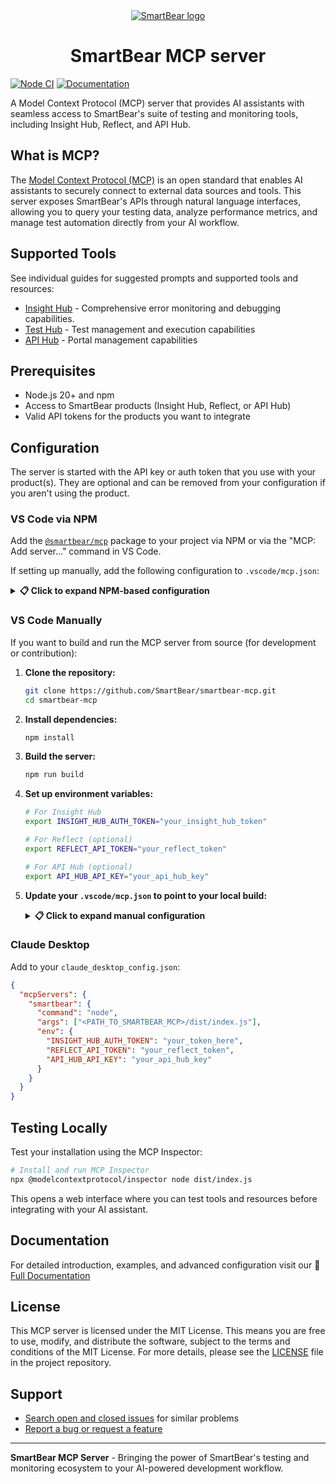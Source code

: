 <div align="center">
  <a href="https://www.smartbear.com">
    <picture>
      <source media="(prefers-color-scheme: dark)" srcset="https://assets.smartbear.com/m/79b99a7ff9c81a9a/original/SmartBear-Logo_Dark-Mode.svg">
      <img alt="SmartBear logo" src="https://assets.smartbear.com/m/105001cc5db1e0bf/original/SmartBear-Logo_Light-Mode.svg">
    </picture>
  </a>
  <h1>SmartBear MCP server</h1>
</div>

[![Node CI](https://github.com/SmartBear/smartbear-mcp/actions/workflows/node-ci.yml/badge.svg)](https://github.com/SmartBear/smartbear-mcp/actions/workflows/node-ci.yml)
[![Documentation](https://img.shields.io/badge/documentation-latest-blue.svg)](https://developer.smartbear.com/smartbear-mcp)

A Model Context Protocol (MCP) server that provides AI assistants with seamless access to SmartBear's suite of testing and monitoring tools, including Insight Hub, Reflect, and API Hub.

## What is MCP?

The [Model Context Protocol (MCP)](https://modelcontextprotocol.io/introduction) is an open standard that enables AI assistants to securely connect to external data sources and tools. This server exposes SmartBear's APIs through natural language interfaces, allowing you to query your testing data, analyze performance metrics, and manage test automation directly from your AI workflow.

## Supported Tools

See individual guides for suggested prompts and supported tools and resources:

- [Insight Hub](https://developer.smartbear.com/smartbear-mcp/docs/insight-hub-integration) - Comprehensive error monitoring and debugging capabilities.
- [Test Hub](https://developer.smartbear.com/smartbear-mcp/docs/test-hub-integration) - Test management and execution capabilities
- [API Hub](https://developer.smartbear.com/smartbear-mcp/docs/api-hub-integration) - Portal management capabilities


## Prerequisites

- Node.js 20+ and npm
- Access to SmartBear products (Insight Hub, Reflect, or API Hub)
- Valid API tokens for the products you want to integrate

## Configuration

The server is started with the API key or auth token that you use with your product(s). They are optional and can be removed from your configuration if you aren't using the product.

### VS Code via NPM 

Add the [`@smartbear/mcp`](https://www.npmjs.com/package/@smartbear/mcp) package to your project via NPM or via the "MCP: Add server…" command in VS Code.

If setting up manually, add the following configuration to `.vscode/mcp.json`:

<details>
<summary><strong>📋 Click to expand NPM-based configuration</strong></summary>
```json
{
  "servers": {
    "smartbear": {
      "type": "stdio",
      "command": "npx",
      "args": [
        "-y",
        "@smartbear/mcp@latest"
      ],
      "env": {
        "INSIGHT_HUB_AUTH_TOKEN": "${input:insight_hub_auth_token}",
        "INSIGHT_HUB_PROJECT_API_KEY": "${input:insight_hub_project_api_key}",
        "REFLECT_API_TOKEN": "${input:reflect_api_token}",
        "API_HUB_API_KEY": "${input:api_hub_api_key}"
      }
    }
  },
  "inputs": [
      {
         "id": "insight_hub_auth_token",
         "type": "promptString",
         "description": "Insight Hub Auth Token - leave blank to disable Insight Hub tools",
         "password": true
      },
      {
         "id": "insight_hub_project_api_key",
         "type": "promptString",
         "description": "Insight Hub Project API Key - for single project interactions",
         "password": false
      },
      {
         "id": "reflect_api_token",
         "type": "promptString",
         "description": "Reflect API Token - leave blank to disable Reflect tools",
         "password": true
      },
      {
         "id": "api_hub_api_key",
         "type": "promptString",
         "description": "API Hub API Key - leave blank to disable API Hub tools",
         "password": true
      }
  ]
}
```
</details>

### VS Code Manually

If you want to build and run the MCP server from source (for development or contribution):

1. **Clone the repository:**
   ```bash
   git clone https://github.com/SmartBear/smartbear-mcp.git
   cd smartbear-mcp
   ```

2. **Install dependencies:**
   ```bash
   npm install
   ```

3. **Build the server:**
   ```bash
   npm run build
   ```

4. **Set up environment variables:**
   ```bash
   # For Insight Hub
   export INSIGHT_HUB_AUTH_TOKEN="your_insight_hub_token"
   
   # For Reflect (optional)
   export REFLECT_API_TOKEN="your_reflect_token"
   
   # For API Hub (optional)
   export API_HUB_API_KEY="your_api_hub_key"
   ```

5. **Update your `.vscode/mcp.json` to point to your local build:**
    <details>
    <summary><strong>📋 Click to expand manual configuration</strong></summary>
    ```json
    {
    "servers": {
        "smartbear": {
        "type": "stdio",
        "command": "node",
        "args": ["<PATH_TO_SMARTBEAR_MCP>/dist/index.js"],
        "env": {
            "INSIGHT_HUB_AUTH_TOKEN": "${input:insight_hub_auth_token}",
            "INSIGHT_HUB_PROJECT_API_KEY": "${input:insight_hub_project_api_key}",
            "REFLECT_API_TOKEN": "${input:reflect_api_token}",
            "API_HUB_API_KEY": "${input:api_hub_api_key}"
        }
        }
    },
    "inputs": [
        {
            "id": "insight_hub_auth_token",
            "type": "promptString",
            "description": "Insight Hub Auth Token - leave blank to disable Insight Hub tools",
            "password": true
        },
        {
            "id": "insight_hub_project_api_key",
            "type": "promptString",
            "description": "Insight Hub Project API Key - for single project interactions",
            "password": false
        },
        {
            "id": "reflect_api_token",
            "type": "promptString",
            "description": "Reflect API Token - leave blank to disable Reflect tools",
            "password": true
        },
        {
            "id": "api_hub_api_key",
            "type": "promptString",
            "description": "API Hub API Key - leave blank to disable API Hub tools",
            "password": true
        }
    ]
    }
    ```
    </details>

### Claude Desktop
Add to your `claude_desktop_config.json`:

```json
{
  "mcpServers": {
    "smartbear": {
      "command": "node",
      "args": ["<PATH_TO_SMARTBEAR_MCP>/dist/index.js"],
      "env": {
        "INSIGHT_HUB_AUTH_TOKEN": "your_token_here",
        "REFLECT_API_TOKEN": "your_reflect_token",
        "API_HUB_API_KEY": "your_api_hub_key"
      }
    }
  }
}
```

## Testing Locally

Test your installation using the MCP Inspector:

```bash
# Install and run MCP Inspector
npx @modelcontextprotocol/inspector node dist/index.js
```

This opens a web interface where you can test tools and resources before integrating with your AI assistant.

## Documentation

For detailed introduction, examples, and advanced configuration visit our 📖 [Full Documentation](https://developer.smartbear.com/smartbear-mcp)

## License

This MCP server is licensed under the MIT License. This means you are free to use, modify, and distribute the software, subject to the terms and conditions of the MIT License. For more details, please see the [LICENSE](LICENSE.txt) file in the project repository.

## Support

* [Search open and closed issues](https://github.com/SmartBear/smartbear-mcp/issues?utf8=✓&q=is%3Aissue) for similar problems
* [Report a bug or request a feature](https://github.com/SmartBear/smartbear-mcp/issues/new)


---

**SmartBear MCP Server** - Bringing the power of SmartBear's testing and monitoring ecosystem to your AI-powered development workflow.